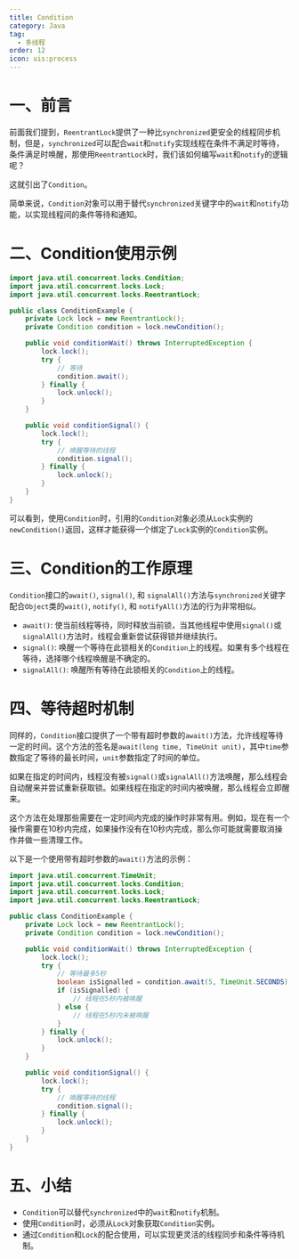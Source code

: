 ```yaml
---
title: Condition
category: Java
tag:
  - 多线程
order: 12
icon: uis:process
---
```


# 一、前言

前面我们提到，`ReentrantLock`提供了一种比`synchronized`更安全的线程同步机制，但是，`synchronized`可以配合`wait`和`notify`实现线程在条件不满足时等待，条件满足时唤醒，那使用`ReentrantLock`时，我们该如何编写`wait`和`notify`的逻辑呢？

这就引出了`Condition`。

简单来说，`Condition`对象可以用于替代`synchronized`关键字中的`wait`和`notify`功能，以实现线程间的条件等待和通知。

# 二、Condition使用示例

```java
import java.util.concurrent.locks.Condition;
import java.util.concurrent.locks.Lock;
import java.util.concurrent.locks.ReentrantLock;

public class ConditionExample {
    private Lock lock = new ReentrantLock();
    private Condition condition = lock.newCondition();

    public void conditionWait() throws InterruptedException {
        lock.lock();
        try {
            // 等待
            condition.await();
        } finally {
            lock.unlock();
        }
    }

    public void conditionSignal() {
        lock.lock();
        try {
            // 唤醒等待的线程
            condition.signal();
        } finally {
            lock.unlock();
        }
    }
}
```

可以看到，使用`Condition`时，引用的`Condition`对象必须从`Lock`实例的`newCondition()`返回，这样才能获得一个绑定了`Lock`实例的`Condition`实例。

# 三、Condition的工作原理

`Condition`接口的`await()`, `signal()`, 和 `signalAll()`方法与`synchronized`关键字配合`Object`类的`wait()`, `notify()`, 和 `notifyAll()`方法的行为非常相似。

- `await()`: 使当前线程等待，同时释放当前锁，当其他线程中使用`signal()`或`signalAll()`方法时，线程会重新尝试获得锁并继续执行。
- `signal()`: 唤醒一个等待在此锁相关的`Condition`上的线程。如果有多个线程在等待，选择哪个线程唤醒是不确定的。
- `signalAll()`: 唤醒所有等待在此锁相关的`Condition`上的线程。

# 四、等待超时机制

同样的，`Condition`接口提供了一个带有超时参数的`await()`方法，允许线程等待一定的时间。这个方法的签名是`await(long time, TimeUnit unit)`，其中`time`参数指定了等待的最长时间，`unit`参数指定了时间的单位。

如果在指定的时间内，线程没有被`signal()`或`signalAll()`方法唤醒，那么线程会自动醒来并尝试重新获取锁。如果线程在指定的时间内被唤醒，那么线程会立即醒来。

这个方法在处理那些需要在一定时间内完成的操作时非常有用。例如，现在有一个操作需要在10秒内完成，如果操作没有在10秒内完成，那么你可能就需要取消操作并做一些清理工作。

以下是一个使用带有超时参数的`await()`方法的示例：

```java
import java.util.concurrent.TimeUnit;
import java.util.concurrent.locks.Condition;
import java.util.concurrent.locks.Lock;
import java.util.concurrent.locks.ReentrantLock;

public class ConditionExample {
    private Lock lock = new ReentrantLock();
    private Condition condition = lock.newCondition();

    public void conditionWait() throws InterruptedException {
        lock.lock();
        try {
            // 等待最多5秒
            boolean isSignalled = condition.await(5, TimeUnit.SECONDS);
            if (isSignalled) {
                // 线程在5秒内被唤醒
            } else {
                // 线程在5秒内未被唤醒
            }
        } finally {
            lock.unlock();
        }
    }

    public void conditionSignal() {
        lock.lock();
        try {
            // 唤醒等待的线程
            condition.signal();
        } finally {
            lock.unlock();
        }
    }
}
```

# 五、小结

- `Condition`可以替代`synchronized`中的`wait`和`notify`机制。
- 使用`Condition`时，必须从`Lock`对象获取`Condition`实例。
- 通过`Condition`和`Lock`的配合使用，可以实现更灵活的线程同步和条件等待机制。